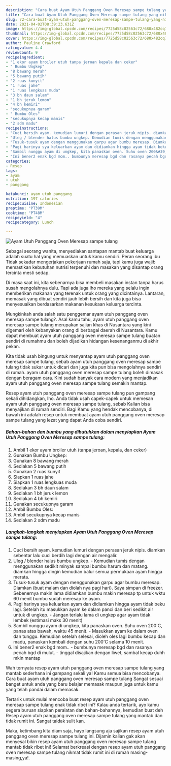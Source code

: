 ```yaml
---
description: "Cara buat Ayam Utuh Panggang Oven Meresap sampe tulang yang nikmat Untuk Jualan"
title: "Cara buat Ayam Utuh Panggang Oven Meresap sampe tulang yang nikmat Untuk Jualan"
slug: 72-cara-buat-ayam-utuh-panggang-oven-meresap-sampe-tulang-yang-nikmat-untuk-jualan
date: 2021-04-02T08:39:23.631Z
image: https://img-global.cpcdn.com/recipes/7725d58c02563c72/680x482cq70/ayam-utuh-panggang-oven-meresap-sampe-tulang-foto-resep-utama.jpg
thumbnail: https://img-global.cpcdn.com/recipes/7725d58c02563c72/680x482cq70/ayam-utuh-panggang-oven-meresap-sampe-tulang-foto-resep-utama.jpg
cover: https://img-global.cpcdn.com/recipes/7725d58c02563c72/680x482cq70/ayam-utuh-panggang-oven-meresap-sampe-tulang-foto-resep-utama.jpg
author: Pauline Crawford
ratingvalue: 4.4
reviewcount: 9
recipeingredient:
- "1 ekor ayam broiler utuh tanpa jeroan kepala dan ceker"
- " Bumbu Ungkep"
- "8 bawang merah"
- "5 bawang putih"
- "2 ruas kunyit"
- "1 ruas jahe"
- "1 ruas lengkuas muda"
- "3 bh daun salam"
- "1 bh jeruk lemon"
- "4 bh kemiri"
- "secukupnya garam"
- " Bumbu Oles"
- "secukupnya kecap manis"
- "2 sdm madu"
recipeinstructions:
- "Cuci bersih ayam. kemudian lumuri dengan perasan jeruk nipis. diamkan sebentar lalu cuci berdih lagi dengan air mengalir."
- "Uleg / blender halus bumbu ungkep. Kemudian tumis dengan menggunakan sedikit minyak sampai bumbu harum dan matang. diamkan hingga dingin kemudian balur semua permukaan ayam hingga merata."
- "Tusuk-tusuk ayam dengan menggunakan garpu agar bumbu meresap. Diamkan (buat malam dan diolah nya pagi hari). Saya simpan di freezer. Sebenernya makin lama didiamkan bumbu makin meresap tp untuk wktu 60 menit bumbu sudah meresap ke ayam."
- "Pagi harinya sya keluarkan ayam dan didiamkan hingga ayam tidak beku lagi. Setelah itu masukkan ayam ke dalam panci dan beri sedikit air untuk di ungkep.  Jangan terlalu lama di ungkep agar ayam tidak lembek (estimasi maks 30 menit)"
- "Sambil nunggu ayam di ungkep, kita panaskan oven. Suhu oven 200&#39;C, panas atas bawah, waktu 45 menit.  Masukkan ayam ke dalam oven dan tunggu. Kemudian setelah selesai, dioleh oles lagi bumbu kecap dan madu, panaskan kembali dengan suhu 200&#39;C selama 10 menit."
- "Ini bener2 enak bgd mom.. bumbunya meresap bgd dan rasanya pecah bgd di mulut. tinggal disajikan dengan liwet, sambal kecap duhh mkin mantap"
categories:
- Resep
tags:
- ayam
- utuh
- panggang

katakunci: ayam utuh panggang 
nutrition: 197 calories
recipecuisine: Indonesian
preptime: "PT39M"
cooktime: "PT48M"
recipeyield: "4"
recipecategory: Lunch

---
```



![Ayam Utuh Panggang Oven Meresap sampe tulang](https://img-global.cpcdn.com/recipes/7725d58c02563c72/680x482cq70/ayam-utuh-panggang-oven-meresap-sampe-tulang-foto-resep-utama.jpg)

Sebagai seorang wanita, menyediakan santapan mantab buat keluarga adalah suatu hal yang memuaskan untuk kamu sendiri. Peran seorang ibu Tidak sekadar mengerjakan pekerjaan rumah saja, tapi kamu juga wajib memastikan kebutuhan nutrisi terpenuhi dan masakan yang disantap orang tercinta mesti sedap.

Di masa  saat ini, kita sebenarnya bisa membeli masakan instan tanpa harus susah mengolahnya dulu. Tapi ada juga lho mereka yang selalu ingin memberikan makanan yang terenak untuk orang yang dicintainya. Lantaran, memasak yang dibuat sendiri jauh lebih bersih dan kita juga bisa menyesuaikan berdasarkan makanan kesukaan keluarga tercinta. 



Mungkinkah anda salah satu penggemar ayam utuh panggang oven meresap sampe tulang?. Asal kamu tahu, ayam utuh panggang oven meresap sampe tulang merupakan sajian khas di Nusantara yang kini digemari oleh kebanyakan orang di berbagai daerah di Nusantara. Kamu dapat membuat ayam utuh panggang oven meresap sampe tulang buatan sendiri di rumahmu dan boleh dijadikan hidangan kesenanganmu di akhir pekan.

Kita tidak usah bingung untuk menyantap ayam utuh panggang oven meresap sampe tulang, sebab ayam utuh panggang oven meresap sampe tulang tidak sukar untuk dicari dan juga kita pun bisa mengolahnya sendiri di rumah. ayam utuh panggang oven meresap sampe tulang boleh dimasak dengan beragam cara. Kini sudah banyak cara modern yang menjadikan ayam utuh panggang oven meresap sampe tulang semakin mantap.

Resep ayam utuh panggang oven meresap sampe tulang pun gampang sekali dihidangkan, lho. Anda tidak usah capek-capek untuk memesan ayam utuh panggang oven meresap sampe tulang, sebab Kalian bisa menyajikan di rumah sendiri. Bagi Kamu yang hendak mencobanya, di bawah ini adalah resep untuk membuat ayam utuh panggang oven meresap sampe tulang yang lezat yang dapat Anda coba sendiri.

<!--inarticleads1-->

##### Bahan-bahan dan bumbu yang dibutuhkan dalam menyiapkan Ayam Utuh Panggang Oven Meresap sampe tulang:

1. Ambil 1 ekor ayam broiler utuh (tanpa jeroan, kepala, dan ceker)
1. Gunakan  Bumbu Ungkep:
1. Gunakan 8 bawang merah
1. Sediakan 5 bawang putih
1. Gunakan 2 ruas kunyit
1. Siapkan 1 ruas jahe
1. Siapkan 1 ruas lengkuas muda
1. Sediakan 3 bh daun salam
1. Sediakan 1 bh jeruk lemon
1. Sediakan 4 bh kemiri
1. Gunakan secukupnya garam
1. Ambil  Bumbu Oles:
1. Ambil secukupnya kecap manis
1. Sediakan 2 sdm madu




<!--inarticleads2-->

##### Langkah-langkah menyiapkan Ayam Utuh Panggang Oven Meresap sampe tulang:

1. Cuci bersih ayam. kemudian lumuri dengan perasan jeruk nipis. diamkan sebentar lalu cuci berdih lagi dengan air mengalir.
1. Uleg / blender halus bumbu ungkep. - Kemudian tumis dengan menggunakan sedikit minyak sampai bumbu harum dan matang. diamkan hingga dingin kemudian balur semua permukaan ayam hingga merata.
1. Tusuk-tusuk ayam dengan menggunakan garpu agar bumbu meresap. Diamkan (buat malam dan diolah nya pagi hari). Saya simpan di freezer. Sebenernya makin lama didiamkan bumbu makin meresap tp untuk wktu 60 menit bumbu sudah meresap ke ayam.
1. Pagi harinya sya keluarkan ayam dan didiamkan hingga ayam tidak beku lagi. Setelah itu masukkan ayam ke dalam panci dan beri sedikit air untuk di ungkep.  - Jangan terlalu lama di ungkep agar ayam tidak lembek (estimasi maks 30 menit)
1. Sambil nunggu ayam di ungkep, kita panaskan oven. Suhu oven 200&#39;C, panas atas bawah, waktu 45 menit.  - Masukkan ayam ke dalam oven dan tunggu. Kemudian setelah selesai, dioleh oles lagi bumbu kecap dan madu, panaskan kembali dengan suhu 200&#39;C selama 10 menit.
1. Ini bener2 enak bgd mom.. - bumbunya meresap bgd dan rasanya pecah bgd di mulut. - tinggal disajikan dengan liwet, sambal kecap duhh mkin mantap




Wah ternyata resep ayam utuh panggang oven meresap sampe tulang yang mantab sederhana ini gampang sekali ya! Kamu semua bisa mencobanya. Cara buat ayam utuh panggang oven meresap sampe tulang Sangat sesuai banget untuk anda yang baru belajar memasak maupun juga untuk kamu yang telah pandai dalam memasak.

Tertarik untuk mulai mencoba buat resep ayam utuh panggang oven meresap sampe tulang enak tidak ribet ini? Kalau anda tertarik, ayo kamu segera buruan siapkan peralatan dan bahan-bahannya, kemudian buat deh Resep ayam utuh panggang oven meresap sampe tulang yang mantab dan tidak rumit ini. Sangat taidak sulit kan. 

Maka, ketimbang kita diam saja, hayo langsung aja sajikan resep ayam utuh panggang oven meresap sampe tulang ini. Dijamin kalian gak akan menyesal bikin resep ayam utuh panggang oven meresap sampe tulang mantab tidak ribet ini! Selamat berkreasi dengan resep ayam utuh panggang oven meresap sampe tulang nikmat tidak rumit ini di rumah masing-masing,ya!.

